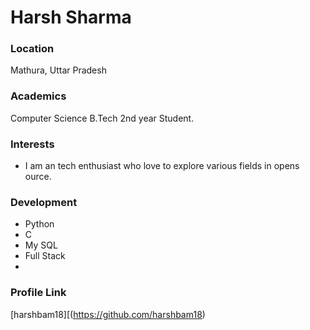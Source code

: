 # Harsh Sharma

### Location

Mathura, Uttar Pradesh

### Academics

Computer Science B.Tech 2nd year Student. 

### Interests

- I am an tech enthusiast who love to explore various fields in opens ource.

### Development

- Python
- C
- My SQL
- Full Stack
- 
### Profile Link

[harshbam18][(https://github.com/harshbam18)
